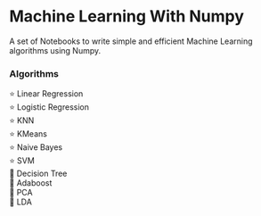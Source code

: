 # Machine Learning With Numpy
A set of Notebooks to write simple and efficient Machine Learning algorithms using Numpy.

### Algorithms

⭐ Linear Regression \
⭐ Logistic Regression \
⭐ KNN \
⭐ KMeans \
⭐ Naive Bayes \
⭐ SVM \
🚀 Decision Tree \
🚀 Adaboost \
🚀 PCA \
🚀 LDA 
